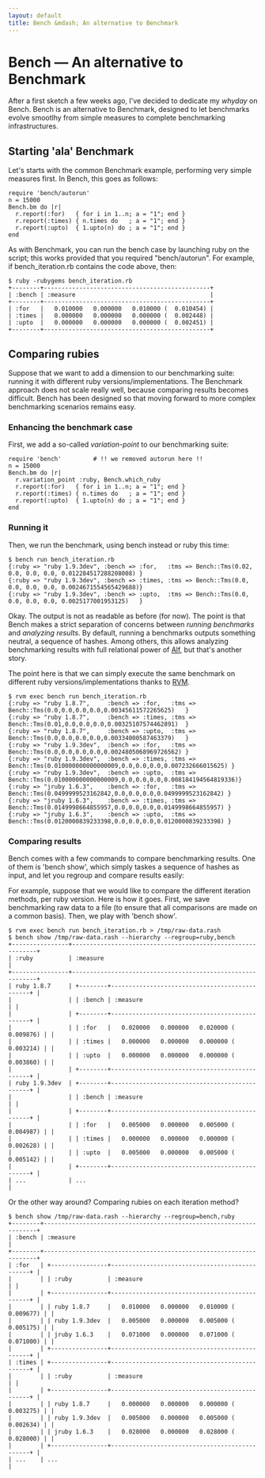 ```yaml
---
layout: default
title: Bench &mdash; An alternative to Benchmark
---
```

# Bench &mdash; An alternative to Benchmark

After a first sketch a few weeks ago, I've decided to dedicate my *whyday* on Bench. Bench is an alternative to Benchmark, designed to let benchmarks evolve smootlhy from simple measures to complete benchmarking infrastructures.

## Starting 'ala' Benchmark

Let's starts with the common Benchmark example, performing very simple measures first. In Bench, this goes as follows:

    require 'bench/autorun'
    n = 15000
    Bench.bm do |r|
      r.report(:for)   { for i in 1..n; a = "1"; end }
      r.report(:times) { n.times do   ; a = "1"; end }
      r.report(:upto)  { 1.upto(n) do ; a = "1"; end }
    end

As with Benchmark, you can run the bench case by launching ruby on the script; this works provided that you required "bench/autorun". For example, if bench_iteration.rb contains the code above, then:

    $ ruby -rubygems bench_iteration.rb
    +--------+-----------------------------------------------+
    | :bench | :measure                                      |
    +--------+-----------------------------------------------+
    | :for   |   0.010000   0.000000   0.010000 (  0.010454) |
    | :times |   0.000000   0.000000   0.000000 (  0.002448) |
    | :upto  |   0.000000   0.000000   0.000000 (  0.002451) |
    +--------+-----------------------------------------------+

## Comparing rubies

Suppose that we want to add a dimension to our benchmarking suite: running it with different ruby versions/implementations. The Benchmark approach does not scale really well, because comparing results becomes difficult. Bench has been designed so that moving forward to more complex benchmarking scenarios remains easy.

### Enhancing the benchmark case

First, we add a so-called *variation-point* to our benchmarking suite:

    require 'bench'         # !! we removed autorun here !!
    n = 15000
    Bench.bm do |r|
      r.variation_point :ruby, Bench.which_ruby
      r.report(:for)   { for i in 1..n; a = "1"; end }
      r.report(:times) { n.times do   ; a = "1"; end }
      r.report(:upto)  { 1.upto(n) do ; a = "1"; end }
    end

### Running it

Then, we run the benchmark, using bench instead or ruby this time:

    $ bench run bench_iteration.rb
    {:ruby => "ruby 1.9.3dev", :bench => :for,   :tms => Bench::Tms(0.02, 0.0, 0.0, 0.0, 0.012284517288208008) }
    {:ruby => "ruby 1.9.3dev", :bench => :times, :tms => Bench::Tms(0.0,  0.0, 0.0, 0.0, 0.0024671554565429688)}
    {:ruby => "ruby 1.9.3dev", :bench => :upto,  :tms => Bench::Tms(0.0,  0.0, 0.0, 0.0, 0.0025177001953125)   }

Okay. The output is not as readable as before (for now). The point is that Bench makes a strict separation of concerns between *running benchmarks* and *analyzing results*. By default, running a benchmarks outputs something neutral, a sequence of hashes. Among others, this allows analyzing benchmarking results with full relational power of [Alf](http://blambeau.github.com/alf), but that's another story. 

The point here is that we can simply execute the same benchmark on different ruby versions/implementations thanks to [RVM](http://beginrescueend.com/rvm/install/).

    $ rvm exec bench run bench_iteration.rb
    {:ruby => "ruby 1.8.7",     :bench => :for,   :tms => Bench::Tms(0.0,0.0,0.0,0.0,0.00345611572265625)   }
    {:ruby => "ruby 1.8.7",     :bench => :times, :tms => Bench::Tms(0.01,0.0,0.0,0.0,0.00325107574462891)  }
    {:ruby => "ruby 1.8.7",     :bench => :upto,  :tms => Bench::Tms(0.0,0.0,0.0,0.0,0.00334000587463379)   }
    {:ruby => "ruby 1.9.3dev",  :bench => :for,   :tms => Bench::Tms(0.0,0.0,0.0,0.0,0.0024805068969726562) }
    {:ruby => "ruby 1.9.3dev",  :bench => :times, :tms => Bench::Tms(0.010000000000000009,0.0,0.0,0.0,0.007232666015625) }
    {:ruby => "ruby 1.9.3dev",  :bench => :upto,  :tms => Bench::Tms(0.010000000000000009,0.0,0.0,0.0,0.008184194564819336)}
    {:ruby => "jruby 1.6.3",    :bench => :for,   :tms => Bench::Tms(0.0499999523162842,0.0,0.0,0.0,0.0499999523162842) }
    {:ruby => "jruby 1.6.3",    :bench => :times, :tms => Bench::Tms(0.0149998664855957,0.0,0.0,0.0,0.0149998664855957) }
    {:ruby => "jruby 1.6.3",    :bench => :upto,  :tms => Bench::Tms(0.0120000839233398,0.0,0.0,0.0,0.0120000839233398) }

### Comparing results

Bench comes with a few commands to compare benchmarking results. One of them is 'bench show', which simply taskes a sequence of hashes as input, and let you regroup and compare results easily:

For example, suppose that we would like to compare the different iteration methods, per ruby version. Here is how it goes. First, we save benchmarking raw data to a file (to ensure that all comparisons are made on a common basis). Then, we play with 'bench show'.

    $ rvm exec bench run bench_iteration.rb > /tmp/raw-data.rash
    $ bench show /tmp/raw-data.rash --hierarchy --regroup=ruby,bench
    +----------------+------------------------------------------------------------+
    | :ruby          | :measure                                                   |
    +----------------+------------------------------------------------------------+
    | ruby 1.8.7     | +--------+-----------------------------------------------+ |
    |                | | :bench | :measure                                      | |
    |                | +--------+-----------------------------------------------+ |
    |                | | :for   |   0.020000   0.000000   0.020000 (  0.009876) | |
    |                | | :times |   0.000000   0.000000   0.000000 (  0.003214) | |
    |                | | :upto  |   0.000000   0.000000   0.000000 (  0.003860) | |
    |                | +--------+-----------------------------------------------+ |
    | ruby 1.9.3dev  | +--------+-----------------------------------------------+ |
    |                | | :bench | :measure                                      | |
    |                | +--------+-----------------------------------------------+ |
    |                | | :for   |   0.005000   0.000000   0.005000 (  0.004987) | |
    |                | | :times |   0.000000   0.000000   0.000000 (  0.002628) | |
    |                | | :upto  |   0.005000   0.000000   0.005000 (  0.005142) | |
    |                | +--------+-----------------------------------------------+ |
    | ...            | ...                                                        |

Or the other way around? Comparing rubies on each iteration method?

    $ bench show /tmp/raw-data.rash --hierarchy --regroup=bench,ruby
    +--------+--------------------------------------------------------------------+
    | :bench | :measure                                                           |
    +--------+--------------------------------------------------------------------+
    | :for   | +----------------+-----------------------------------------------+ |
    |        | | :ruby          | :measure                                      | |
    |        | +----------------+-----------------------------------------------+ |
    |        | | ruby 1.8.7     |   0.010000   0.000000   0.010000 (  0.009677) | |
    |        | | ruby 1.9.3dev  |   0.005000   0.000000   0.005000 (  0.005175) | |
    |        | | jruby 1.6.3    |   0.071000   0.000000   0.071000 (  0.071000) | |
    |        | +----------------+-----------------------------------------------+ |
    | :times | +----------------+-----------------------------------------------+ |
    |        | | :ruby          | :measure                                      | |
    |        | +----------------+-----------------------------------------------+ |
    |        | | ruby 1.8.7     |   0.000000   0.000000   0.000000 (  0.003275) | |
    |        | | ruby 1.9.3dev  |   0.005000   0.000000   0.005000 (  0.002634) | |
    |        | | jruby 1.6.3    |   0.028000   0.000000   0.028000 (  0.028000) | |
    |        | +----------------+-----------------------------------------------+ |
    | ...    | ...                                                                |


